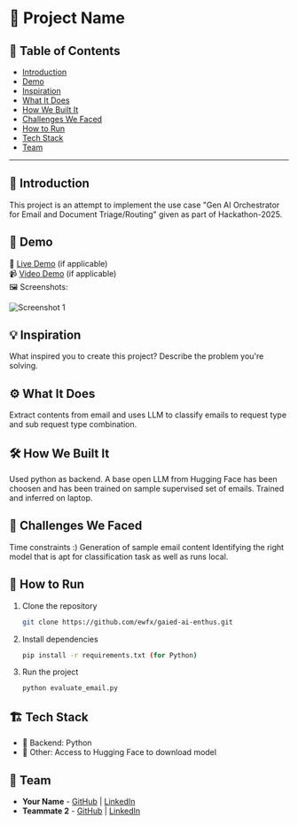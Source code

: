 # 🚀 Project Name

## 📌 Table of Contents
- [Introduction](#introduction)
- [Demo](#demo)
- [Inspiration](#inspiration)
- [What It Does](#what-it-does)
- [How We Built It](#how-we-built-it)
- [Challenges We Faced](#challenges-we-faced)
- [How to Run](#how-to-run)
- [Tech Stack](#tech-stack)
- [Team](#team)

---

## 🎯 Introduction
This project is an attempt to implement the use case "Gen AI Orchestrator for Email and Document Triage/Routing" given as part of Hackathon-2025.


## 🎥 Demo
🔗 [Live Demo](#) (if applicable)  
📹 [Video Demo](#) (if applicable)  
🖼️ Screenshots:

![Screenshot 1](link-to-image)

## 💡 Inspiration
What inspired you to create this project? Describe the problem you're solving.

## ⚙️ What It Does
Extract contents from email and uses LLM to classify emails to request type and sub request type combination.

## 🛠️ How We Built It
Used python as backend. 
A base open LLM from Hugging Face has been choosen and has been trained on sample supervised set of emails.
Trained and inferred on laptop.

## 🚧 Challenges We Faced
Time constraints :)
Generation of sample email content
Identifying the right model that is apt for classification task as well as runs local.

## 🏃 How to Run
1. Clone the repository  
   ```sh
   git clone https://github.com/ewfx/gaied-ai-enthus.git
   ```
2. Install dependencies  
   ```sh
   pip install -r requirements.txt (for Python)
   ```
3. Run the project  
   ```sh
   python evaluate_email.py
   ```

## 🏗️ Tech Stack
- 🔹 Backend: Python
- 🔹 Other: Access to Hugging Face to download model

## 👥 Team
- **Your Name** - [GitHub](#) | [LinkedIn](#)
- **Teammate 2** - [GitHub](#) | [LinkedIn](#)